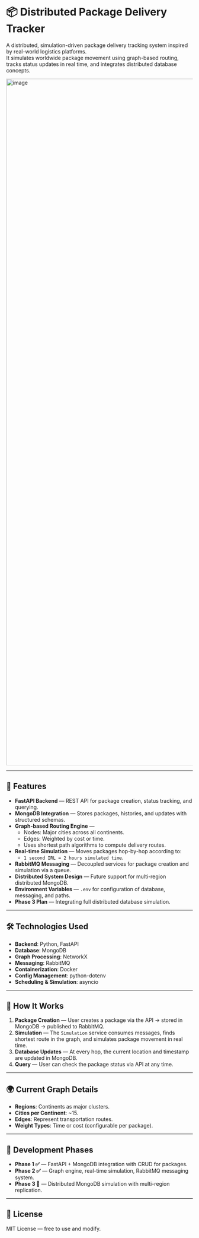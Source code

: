 # 📦 Distributed Package Delivery Tracker

A distributed, simulation-driven package delivery tracking system inspired by real-world logistics platforms.  
It simulates worldwide package movement using graph-based routing, tracks status updates in real time, and integrates distributed database concepts.


<img width="3840" height="1850" alt="image" src="https://github.com/user-attachments/assets/7b49c55e-c327-4d07-bffc-4505343ac25d" />

---

## 🚀 Features

- **FastAPI Backend** — REST API for package creation, status tracking, and querying.
- **MongoDB Integration** — Stores packages, histories, and updates with structured schemas.
- **Graph-based Routing Engine** —  
  - Nodes: Major cities across all continents.  
  - Edges: Weighted by cost or time.  
  - Uses shortest path algorithms to compute delivery routes.
- **Real-time Simulation** — Moves packages hop-by-hop according to:  
  - `1 second IRL = 2 hours simulated time`.
- **RabbitMQ Messaging** — Decoupled services for package creation and simulation via a queue.
- **Distributed System Design** — Future support for multi-region distributed MongoDB.
- **Environment Variables** — `.env` for configuration of database, messaging, and paths.
- **Phase 3 Plan** — Integrating full distributed database simulation.

---

## 🛠 Technologies Used

- **Backend**: Python, FastAPI
- **Database**: MongoDB
- **Graph Processing**: NetworkX
- **Messaging**: RabbitMQ
- **Containerization**: Docker
- **Config Management**: python-dotenv
- **Scheduling & Simulation**: asyncio

---

## 🧮 How It Works

1. **Package Creation** — User creates a package via the API → stored in MongoDB → published to RabbitMQ.  
2. **Simulation** — The `Simulation` service consumes messages, finds shortest route in the graph, and simulates package movement in real time.  
3. **Database Updates** — At every hop, the current location and timestamp are updated in MongoDB.  
4. **Query** — User can check the package status via API at any time.  

---

## 🌍 Current Graph Details

- **Regions**: Continents as major clusters.  
- **Cities per Continent**: ~15.  
- **Edges**: Represent transportation routes.  
- **Weight Types**: Time or cost (configurable per package).  

---

## 📅 Development Phases

- **Phase 1 ✅** — FastAPI + MongoDB integration with CRUD for packages.  
- **Phase 2 ✅** — Graph engine, real-time simulation, RabbitMQ messaging system.  
- **Phase 3 🚧** — Distributed MongoDB simulation with multi-region replication.  

---

## 📜 License

MIT License — free to use and modify.

